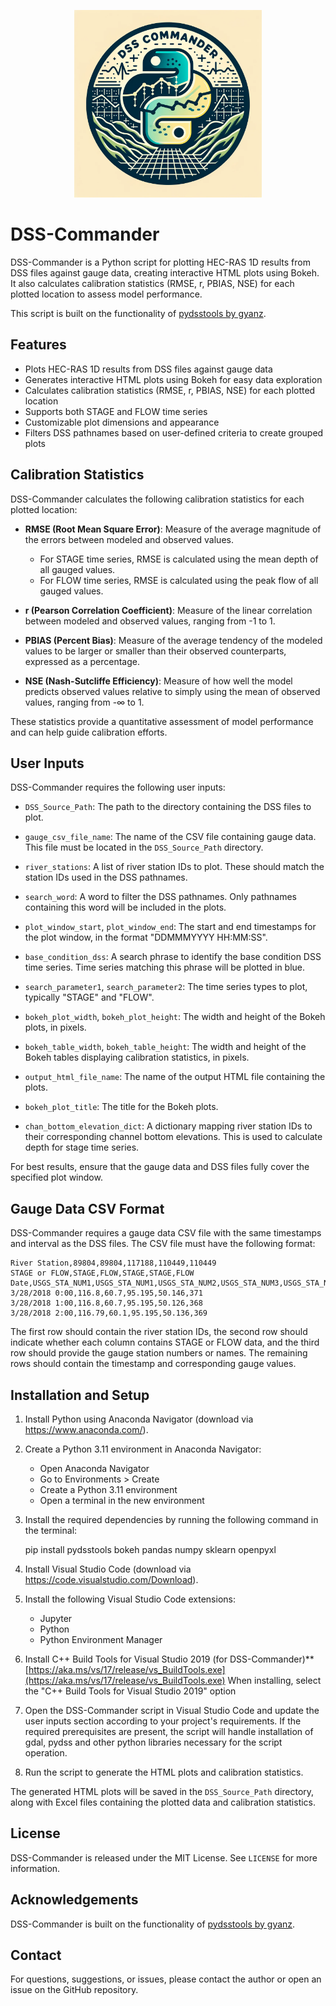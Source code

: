 <p align="center">
 <img src="../misc/DSS-Commander.png" width="300">
</p>


# DSS-Commander

DSS-Commander is a Python script for plotting HEC-RAS 1D results from DSS files against gauge data, creating interactive HTML plots using Bokeh. It also calculates calibration statistics (RMSE, r, PBIAS, NSE) for each plotted location to assess model performance.

This script is built on the functionality of [pydsstools by gyanz](https://github.com/gyanz/pydsstools).

## Features

- Plots HEC-RAS 1D results from DSS files against gauge data
- Generates interactive HTML plots using Bokeh for easy data exploration
- Calculates calibration statistics (RMSE, r, PBIAS, NSE) for each plotted location
- Supports both STAGE and FLOW time series
- Customizable plot dimensions and appearance
- Filters DSS pathnames based on user-defined criteria to create grouped plots

## Calibration Statistics

DSS-Commander calculates the following calibration statistics for each plotted location:

- **RMSE (Root Mean Square Error)**: Measure of the average magnitude of the errors between modeled and observed values.
  - For STAGE time series, RMSE is calculated using the mean depth of all gauged values.
  - For FLOW time series, RMSE is calculated using the peak flow of all gauged values.

- **r (Pearson Correlation Coefficient)**: Measure of the linear correlation between modeled and observed values, ranging from -1 to 1.

- **PBIAS (Percent Bias)**: Measure of the average tendency of the modeled values to be larger or smaller than their observed counterparts, expressed as a percentage.

- **NSE (Nash-Sutcliffe Efficiency)**: Measure of how well the model predicts observed values relative to simply using the mean of observed values, ranging from -∞ to 1.

These statistics provide a quantitative assessment of model performance and can help guide calibration efforts.

## User Inputs

DSS-Commander requires the following user inputs:

- `DSS_Source_Path`: The path to the directory containing the DSS files to plot.

- `gauge_csv_file_name`: The name of the CSV file containing gauge data. This file must be located in the `DSS_Source_Path` directory.

- `river_stations`: A list of river station IDs to plot. These should match the station IDs used in the DSS pathnames.

- `search_word`: A word to filter the DSS pathnames. Only pathnames containing this word will be included in the plots.

- `plot_window_start`, `plot_window_end`: The start and end timestamps for the plot window, in the format "DDMMMYYYY HH:MM:SS".

- `base_condition_dss`: A search phrase to identify the base condition DSS time series. Time series matching this phrase will be plotted in blue.

- `search_parameter1`, `search_parameter2`: The time series types to plot, typically "STAGE" and "FLOW".

- `bokeh_plot_width`, `bokeh_plot_height`: The width and height of the Bokeh plots, in pixels.

- `bokeh_table_width`, `bokeh_table_height`: The width and height of the Bokeh tables displaying calibration statistics, in pixels.

- `output_html_file_name`: The name of the output HTML file containing the plots.

- `bokeh_plot_title`: The title for the Bokeh plots.

- `chan_bottom_elevation_dict`: A dictionary mapping river station IDs to their corresponding channel bottom elevations. This is used to calculate depth for stage time series.

For best results, ensure that the gauge data and DSS files fully cover the specified plot window.

## Gauge Data CSV Format

DSS-Commander requires a gauge data CSV file with the same timestamps and interval as the DSS files. The CSV file must have the following format:
```
River Station,89804,89804,117188,110449,110449
STAGE or FLOW,STAGE,FLOW,STAGE,STAGE,FLOW
Date,USGS_STA_NUM1,USGS_STA_NUM1,USGS_STA_NUM2,USGS_STA_NUM3,USGS_STA_NUM3
3/28/2018 0:00,116.8,60.7,95.195,50.146,371
3/28/2018 1:00,116.8,60.7,95.195,50.126,368
3/28/2018 2:00,116.79,60.1,95.195,50.136,369
```
The first row should contain the river station IDs, the second row should indicate whether each column contains STAGE or FLOW data, and the third row should provide the gauge station numbers or names. The remaining rows should contain the timestamp and corresponding gauge values.

## Installation and Setup

1. Install Python using Anaconda Navigator (download via https://www.anaconda.com/).

2. Create a Python 3.11 environment in Anaconda Navigator:
   - Open Anaconda Navigator
   - Go to Environments > Create
   - Create a Python 3.11 environment
   - Open a terminal in the new environment

3. Install the required dependencies by running the following command in the terminal:
   
   pip install pydsstools bokeh pandas numpy sklearn openpyxl 

4. Install Visual Studio Code (download via https://code.visualstudio.com/Download).

5. Install the following Visual Studio Code extensions:
   - Jupyter
   - Python
   - Python Environment Manager
  
 6. Install C++ Build Tools for Visual Studio 2019 (for DSS-Commander)**
[https://aka.ms/vs/17/release/vs_BuildTools.exe](https://aka.ms/vs/17/release/vs_BuildTools.exe) 
When installing, select the "C++ Build Tools for Visual Studio 2019" option

7. Open the DSS-Commander script in Visual Studio Code and update the user inputs section according to your project's requirements.  If the required prerequisites are present, the script will handle installation of gdal, pydss and other python libraries necessary for the script operation.  

8. Run the script to generate the HTML plots and calibration statistics.

The generated HTML plots will be saved in the `DSS_Source_Path` directory, along with Excel files containing the plotted data and calibration statistics.

## License

DSS-Commander is released under the MIT License. See `LICENSE` for more information.

## Acknowledgements

DSS-Commander is built on the functionality of [pydsstools by gyanz](https://github.com/gyanz/pydsstools).

## Contact

For questions, suggestions, or issues, please contact the author or open an issue on the GitHub repository.

